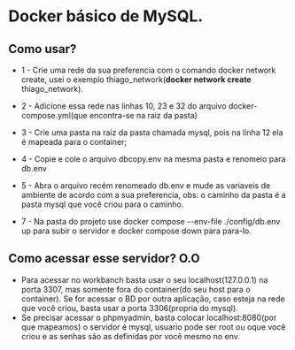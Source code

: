 # Docker básico de MySQL.

## Como usar? 

* 1 - Crie uma rede da sua preferencia com o comando docker network create, usei o exemplo thiago_network(<b>docker network create</b> thiago_network).

* 2 - Adicione essa rede nas linhas 10, 23 e 32 do arquivo docker-compose.yml(que encontra-se na raiz da pasta)

* 3 - Crie uma pasta na raiz da pasta chamada mysql, pois na linha 12 ela é mapeada para o container;

* 4 - Copie e cole o arquivo dbcopy.env na mesma pasta e renomeio para db.env


* 5 - Abra o arquivo recém renomeado db.env e mude as variaveis de ambiente de acordo com a sua preferencia, obs: o caminho da pasta é a pasta mysql que você criou para o caminho.

* 7 - Na pasta do projeto use docker compose --env-file ./config/db.env up para subir o servidor e docker compose down para para-lo.

## Como acessar esse servidor? O.O
* Para acessar no workbanch basta usar o seu localhost(127.0.0.1) na porta 3307, mas somente fora do container(do seu host para o container). Se for acessar o BD por outra aplicação, caso esteja na rede que você criou, basta usar a porta 3306(propria do mysql).
* Se precisar acessar o phpmyadmin, basta colocar localhost:8080(por que mapeamos) o servidor é mysql, usuario pode ser root ou oque você criou e as senhas são as definidas por você mesmo no env.